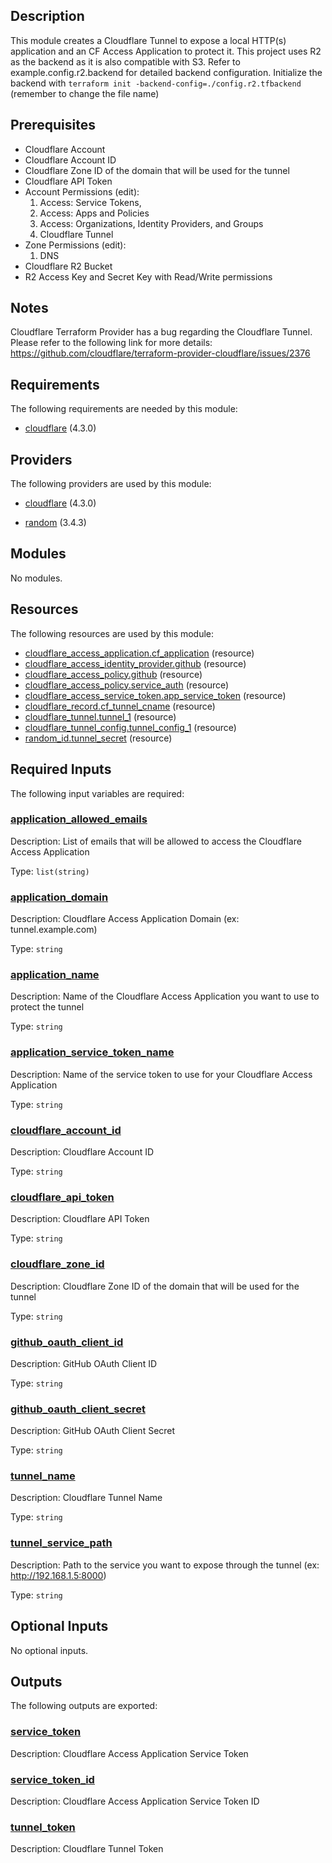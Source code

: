 ## Description
This module creates a Cloudflare Tunnel to expose a local HTTP(s) application and an CF Access Application to protect it.
This project uses R2 as the backend as it is also compatible with S3.
Refer to example.config.r2.backend for detailed backend configuration.
Initialize the backend with `terraform init -backend-config=./config.r2.tfbackend` (remember to change the file name)

## Prerequisites
- Cloudflare Account
- Cloudflare Account ID
- Cloudflare Zone ID of the domain that will be used for the tunnel
- Cloudflare API Token
 - Account Permissions (edit):
    1. Access: Service Tokens,
    2. Access: Apps and Policies
    3. Access: Organizations, Identity Providers, and Groups
    5. Cloudflare Tunnel
 - Zone Permissions (edit):
    1. DNS
- Cloudflare R2 Bucket
- R2 Access Key and Secret Key with Read/Write permissions
## Notes
Cloudflare Terraform Provider has a bug regarding the Cloudflare Tunnel. Please refer to the following link for more details:
https://github.com/cloudflare/terraform-provider-cloudflare/issues/2376

## Requirements

The following requirements are needed by this module:

- <a name="requirement_cloudflare"></a> [cloudflare](#requirement\_cloudflare) (4.3.0)

## Providers

The following providers are used by this module:

- <a name="provider_cloudflare"></a> [cloudflare](#provider\_cloudflare) (4.3.0)

- <a name="provider_random"></a> [random](#provider\_random) (3.4.3)

## Modules

No modules.

## Resources

The following resources are used by this module:

- [cloudflare_access_application.cf_application](https://registry.terraform.io/providers/cloudflare/cloudflare/4.3.0/docs/resources/access_application) (resource)
- [cloudflare_access_identity_provider.github](https://registry.terraform.io/providers/cloudflare/cloudflare/4.3.0/docs/resources/access_identity_provider) (resource)
- [cloudflare_access_policy.github](https://registry.terraform.io/providers/cloudflare/cloudflare/4.3.0/docs/resources/access_policy) (resource)
- [cloudflare_access_policy.service_auth](https://registry.terraform.io/providers/cloudflare/cloudflare/4.3.0/docs/resources/access_policy) (resource)
- [cloudflare_access_service_token.app_service_token](https://registry.terraform.io/providers/cloudflare/cloudflare/4.3.0/docs/resources/access_service_token) (resource)
- [cloudflare_record.cf_tunnel_cname](https://registry.terraform.io/providers/cloudflare/cloudflare/4.3.0/docs/resources/record) (resource)
- [cloudflare_tunnel.tunnel_1](https://registry.terraform.io/providers/cloudflare/cloudflare/4.3.0/docs/resources/tunnel) (resource)
- [cloudflare_tunnel_config.tunnel_config_1](https://registry.terraform.io/providers/cloudflare/cloudflare/4.3.0/docs/resources/tunnel_config) (resource)
- [random_id.tunnel_secret](https://registry.terraform.io/providers/hashicorp/random/latest/docs/resources/id) (resource)

## Required Inputs

The following input variables are required:

### <a name="input_application_allowed_emails"></a> [application\_allowed\_emails](#input\_application\_allowed\_emails)

Description: List of emails that will be allowed to access the Cloudflare Access Application

Type: `list(string)`

### <a name="input_application_domain"></a> [application\_domain](#input\_application\_domain)

Description: Cloudflare Access Application Domain (ex: tunnel.example.com)

Type: `string`

### <a name="input_application_name"></a> [application\_name](#input\_application\_name)

Description: Name of the Cloudflare Access Application you want to use to protect the tunnel

Type: `string`

### <a name="input_application_service_token_name"></a> [application\_service\_token\_name](#input\_application\_service\_token\_name)

Description: Name of the service token to use for your Cloudflare Access Application

Type: `string`

### <a name="input_cloudflare_account_id"></a> [cloudflare\_account\_id](#input\_cloudflare\_account\_id)

Description: Cloudflare Account ID

Type: `string`

### <a name="input_cloudflare_api_token"></a> [cloudflare\_api\_token](#input\_cloudflare\_api\_token)

Description: Cloudflare API Token

Type: `string`

### <a name="input_cloudflare_zone_id"></a> [cloudflare\_zone\_id](#input\_cloudflare\_zone\_id)

Description: Cloudflare Zone ID of the domain that will be used for the tunnel

Type: `string`

### <a name="input_github_oauth_client_id"></a> [github\_oauth\_client\_id](#input\_github\_oauth\_client\_id)

Description: GitHub OAuth Client ID

Type: `string`

### <a name="input_github_oauth_client_secret"></a> [github\_oauth\_client\_secret](#input\_github\_oauth\_client\_secret)

Description: GitHub OAuth Client Secret

Type: `string`

### <a name="input_tunnel_name"></a> [tunnel\_name](#input\_tunnel\_name)

Description: Cloudflare Tunnel Name

Type: `string`

### <a name="input_tunnel_service_path"></a> [tunnel\_service\_path](#input\_tunnel\_service\_path)

Description: Path to the service you want to expose through the tunnel (ex: http://192.168.1.5:8000)

Type: `string`

## Optional Inputs

No optional inputs.

## Outputs

The following outputs are exported:

### <a name="output_service_token"></a> [service\_token](#output\_service\_token)

Description: Cloudflare Access Application Service Token

### <a name="output_service_token_id"></a> [service\_token\_id](#output\_service\_token\_id)

Description: Cloudflare Access Application Service Token ID

### <a name="output_tunnel_token"></a> [tunnel\_token](#output\_tunnel\_token)

Description: Cloudflare Tunnel Token
